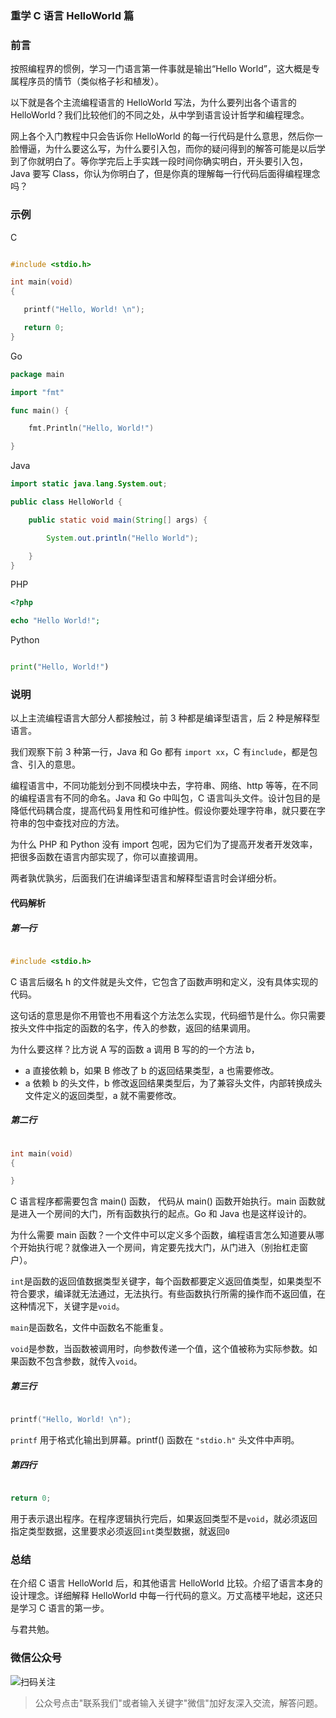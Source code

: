 ### 重学 C 语言 HelloWorld 篇

### 前言

按照编程界的惯例，学习一门语言第一件事就是输出“Hello World”，这大概是专属程序员的情节（类似格子衫和植发）。

以下就是各个主流编程语言的 HelloWorld 写法，为什么要列出各个语言的 HelloWorld？我们比较他们的不同之处，从中学到语言设计哲学和编程理念。

网上各个入门教程中只会告诉你 HelloWorld 的每一行代码是什么意思，然后你一脸懵逼，为什么要这么写，为什么要引入包，而你的疑问得到的解答可能是以后学到了你就明白了。等你学完后上手实践一段时间你确实明白，开头要引入包，Java 要写 Class，你认为你明白了，但是你真的理解每一行代码后面得编程理念吗？

### 示例

C

```c

#include <stdio.h>

int main(void)
{

   printf("Hello, World! \n");

   return 0;
}

```

Go

```go
package main

import "fmt"

func main() {

    fmt.Println("Hello, World!")

}
```

Java

```java
import static java.lang.System.out;

public class HelloWorld {

    public static void main(String[] args) {

        System.out.println("Hello World");

    }
}

```

PHP

```php
<?php

echo "Hello World!";

```

Python

```python

print("Hello, World!")

```

### 说明

以上主流编程语言大部分人都接触过，前 3 种都是编译型语言，后 2 种是解释型语言。

我们观察下前 3 种第一行，Java 和 Go 都有 `import xx`，C 有`include`，都是包含、引入的意思。

编程语言中，不同功能划分到不同模块中去，字符串、网络、http 等等，在不同的编程语言有不同的命名。Java 和 Go 中叫包，C 语言叫头文件。设计包目的是降低代码耦合度，提高代码复用性和可维护性。假设你要处理字符串，就只要在字符串的包中查找对应的方法。

为什么 PHP 和 Python 没有 import 包呢，因为它们为了提高开发者开发效率，把很多函数在语言内部实现了，你可以直接调用。

两者孰优孰劣，后面我们在讲编译型语言和解释型语言时会详细分析。

#### 代码解析

##### 第一行

```c

#include <stdio.h>

```

C 语言后缀名 h 的文件就是头文件，它包含了函数声明和定义，没有具体实现的代码。

这句话的意思是你不用管也不用看这个方法怎么实现，代码细节是什么。你只需要按头文件中指定的函数的名字，传入的参数，返回的结果调用。

为什么要这样？比方说 A 写的函数 a 调用 B 写的的一个方法 b，
- a 直接依赖 b，如果 B 修改了 b 的返回结果类型，a 也需要修改。
- a 依赖 b 的头文件，b 修改返回结果类型后，为了兼容头文件，内部转换成头文件定义的返回类型，a 就不需要修改。

##### 第二行

```c

int main(void)
{

}

```

C 语言程序都需要包含 main() 函数， 代码从 main() 函数开始执行。main 函数就是进入一个房间的大门，所有函数执行的起点。Go 和 Java 也是这样设计的。

为什么需要 main 函数？一个文件中可以定义多个函数，编程语言怎么知道要从哪个开始执行呢？就像进入一个房间，肯定要先找大门，从门进入（别抬杠走窗户）。

`int`是函数的返回值数据类型关键字，每个函数都要定义返回值类型，如果类型不符合要求，编译就无法通过，无法执行。有些函数执行所需的操作而不返回值，在这种情况下，关键字是`void`。

`main`是函数名，文件中函数名不能重复。

`void`是参数，当函数被调用时，向参数传递一个值，这个值被称为实际参数。如果函数不包含参数，就传入`void`。

##### 第三行

```c

printf("Hello, World! \n");

```

`printf` 用于格式化输出到屏幕。printf() 函数在 `"stdio.h"` 头文件中声明。

##### 第四行

```c

return 0;

```

用于表示退出程序。在程序逻辑执行完后，如果返回类型不是`void`，就必须返回指定类型数据，这里要求必须返回`int`类型数据，就返回`0`

### 总结

在介绍 C 语言 HelloWorld 后，和其他语言 HelloWorld 比较。介绍了语言本身的设计理念。详细解释 HelloWorld 中每一行代码的意义。万丈高楼平地起，这还只是学习 C 语言的第一步。

与君共勉。

### 微信公众号

![扫码关注](https://tvax4.sinaimg.cn/large/a616b9a4gy1grl9d1rdpvj2076076wey.jpg)

> 公众号点击"联系我们"或者输入关键字"微信"加好友深入交流，解答问题。